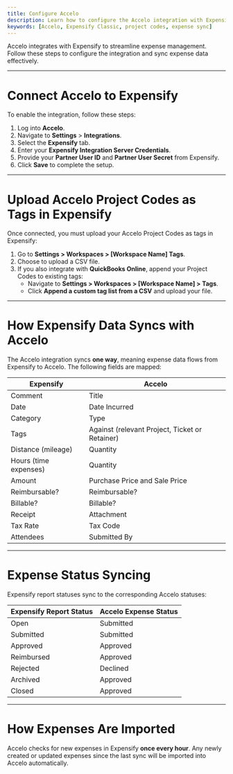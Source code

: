 ```yaml
---
title: Configure Accelo
description: Learn how to configure the Accelo integration with Expensify, including exporting and coding settings.
keywords: [Accelo, Expensify Classic, project codes, expense sync]
---
```


Accelo integrates with Expensify to streamline expense management. Follow these steps to configure the integration and sync expense data effectively.

---

# Connect Accelo to Expensify

To enable the integration, follow these steps:

1. Log into **Accelo**.
2. Navigate to **Settings** > **Integrations**.
3. Select the **Expensify** tab.
4. Enter your **Expensify Integration Server Credentials**.
5. Provide your **Partner User ID** and **Partner User Secret** from Expensify.
6. Click **Save** to complete the setup.

---

# Upload Accelo Project Codes as Tags in Expensify

Once connected, you must upload your Accelo Project Codes as tags in Expensify:

1. Go to **Settings > Workspaces > [Workspace Name] Tags**.
2. Choose to upload a CSV file.
3. If you also integrate with **QuickBooks Online**, append your Project Codes to existing tags:
   - Navigate to **Settings > Workspaces > [Workspace Name] > Tags**.
   - Click **Append a custom tag list from a CSV** and upload your file.

---

# How Expensify Data Syncs with Accelo

The Accelo integration syncs **one way**, meaning expense data flows from Expensify to Accelo. The following fields are mapped:

| Expensify           | Accelo                |
|---------------------|-----------------------|
| Comment             | Title                 |
| Date                | Date Incurred         |
| Category            | Type                  |
| Tags                | Against (relevant Project, Ticket or Retainer) |
| Distance (mileage)  | Quantity              |
| Hours (time expenses) | Quantity            |
| Amount              | Purchase Price and Sale Price |
| Reimbursable?       | Reimbursable?         |
| Billable?           | Billable?             |
| Receipt             | Attachment            |
| Tax Rate            | Tax Code              |
| Attendees           | Submitted By          |

---

# Expense Status Syncing

Expensify report statuses sync to the corresponding Accelo statuses:

| Expensify Report Status | Accelo Expense Status |
|-------------------------|-----------------------|
| Open                    | Submitted             |
| Submitted               | Submitted             |
| Approved                | Approved              |
| Reimbursed              | Approved              |
| Rejected                | Declined              |
| Archived                | Approved              |
| Closed                  | Approved              |

---

# How Expenses Are Imported

Accelo checks for new expenses in Expensify **once every hour**. Any newly created or updated expenses since the last sync will be imported into Accelo automatically.
